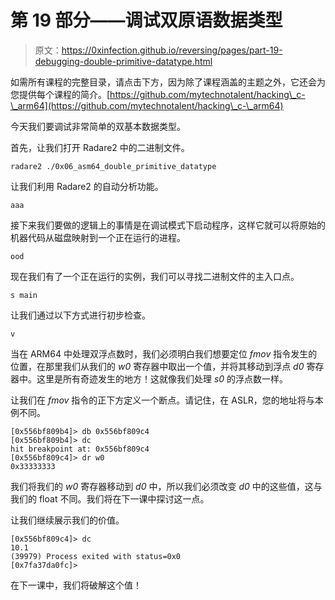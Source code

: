 # 第 19 部分——调试双原语数据类型

> 原文：<https://0xinfection.github.io/reversing/pages/part-19-debugging-double-primitive-datatype.html>

如需所有课程的完整目录，请点击下方，因为除了课程涵盖的主题之外，它还会为您提供每个课程的简介。[https://github.com/mytechnotalent/hacking\_c-\_arm64](https://github.com/mytechnotalent/hacking\_c-\_arm64)

今天我们要调试非常简单的双基本数据类型。

首先，让我们打开 Radare2 中的二进制文件。

```
radare2 ./0x06_asm64_double_primitive_datatype

```

让我们利用 Radare2 的自动分析功能。

```
aaa

```

接下来我们要做的逻辑上的事情是在调试模式下启动程序，这样它就可以将原始的机器代码从磁盘映射到一个正在运行的进程。

```
ood

```

现在我们有了一个正在运行的实例，我们可以寻找二进制文件的主入口点。

```
s main

```

让我们通过以下方式进行初步检查。

```
v

```

当在 ARM64 中处理双浮点数时，我们必须明白我们想要定位 *fmov* 指令发生的位置，在那里我们从我们的 *w0* 寄存器中取出一个值，并将其移动到浮点 *d0* 寄存器中。这里是所有奇迹发生的地方！这就像我们处理 *s0* 的浮点数一样。

让我们在 *fmov* 指令的正下方定义一个断点。请记住，在 ASLR，您的地址将与本例不同。

```
[0x556bf809b4]> db 0x556bf809c4
[0x556bf809b4]> dc
hit breakpoint at: 0x556bf809c4
[0x556bf809c4]> dr w0
0x33333333

```

我们将我们的 *w0* 寄存器移动到 *d0* 中，所以我们必须改变 *d0* 中的这些值，这与我们的 float 不同。我们将在下一课中探讨这一点。

让我们继续展示我们的价值。

```
[0x556bf809c4]> dc
10.1
(39979) Process exited with status=0x0
[0x7fa37da0fc]>

```

在下一课中，我们将破解这个值！